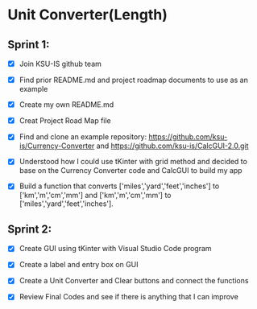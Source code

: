 # Unit Converter(Length)

## Sprint 1:

 - [x] Join KSU-IS github team
  
 - [x] Find prior README.md and project roadmap documents to use as an example
  
 - [x] Create my own README.md
  
 - [x] Creat Project Road Map file
  
 - [x] Find and clone an example repository: https://github.com/ksu-is/Currency-Converter and  https://github.com/ksu-is/CalcGUI-2.0.git

 - [x] Understood how I could use tKinter with grid method and decided to base on the Currency     Converter code and CalcGUI to build my app
  
- [x] Build a function that converts ['miles','yard','feet','inches'] to ['km','m','cm','mm'] and ['km','m','cm','mm'] to ['miles','yard','feet','inches'].
 ## Sprint 2:
  
 - [x] Create GUI using tKinter with Visual Studio Code program
  
 - [x] Create a label and entry box on GUI
  
 - [x] Create a Unit Converter and Clear buttons and connect the functions
  
 - [x] Review Final Codes and see if there is anything that I can improve

